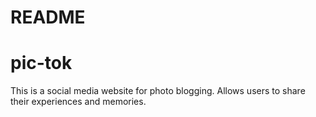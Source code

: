 # README
# pic-tok
This is a social media website for photo blogging. Allows users to share their experiences and memories.

